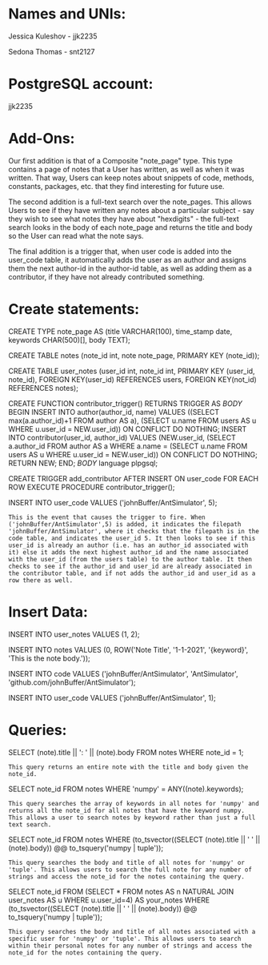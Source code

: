 
# Names and UNIs:
Jessica Kuleshov - jjk2235

Sedona Thomas - snt2127

# PostgreSQL account:
jjk2235


# Add-Ons:
    
    
Our first addition is that of a Composite "note_page" type. This type contains a page of notes that a User has written, as well as when it was written. That way, Users can keep notes about snippets of code, methods, constants, packages, etc. that they find interesting for future use. 

The second addition is a full-text search over the note_pages. This allows Users to see if they have written any notes about a particular subject - say they wish to see what notes they have about "hexdigits" - the full-text search looks in the body of each note_page and returns the title and body so the User can read what the note says.

The final addition is a trigger that, when user code is added into the user_code table, it automatically adds the user as an author and assigns them the next author-id in the author-id table, as well as adding them as a contributor, if they have not already contributed something.


# Create statements:

CREATE TYPE note_page AS (title VARCHAR(100), time_stamp date, keywords CHAR(500)[], body TEXT);

CREATE TABLE notes (note_id int, note note_page, PRIMARY KEY (note_id));

CREATE TABLE user_notes (user_id int, note_id int, PRIMARY KEY (user_id, note_id), FOREIGN KEY(user_id) REFERENCES users, FOREIGN KEY(not_id) REFERENCES notes);

CREATE FUNCTION contributor_trigger() RETURNS TRIGGER AS $BODY$ BEGIN INSERT INTO author(author_id, name) VALUES ((SELECT max(a.author_id)+1 FROM author AS a), (SELECT u.name FROM users AS u WHERE u.user_id = NEW.user_id)) ON CONFLICT DO NOTHING; INSERT INTO contributor(user_id, author_id) VALUES (NEW.user_id, (SELECT a.author_id FROM author AS a WHERE a.name = (SELECT u.name FROM users AS u WHERE u.user_id = NEW.user_id)) ON CONFLICT DO NOTHING; RETURN NEW; END; $BODY$ language plpgsql;

CREATE TRIGGER add_contributor AFTER INSERT ON user_code FOR EACH ROW EXECUTE PROCEDURE contributor_trigger();

INSERT INTO user_code VALUES ('johnBuffer/AntSimulator', 5);

    This is the event that causes the trigger to fire. When ('johnBuffer/AntSimulator',5) is added, it indicates the filepath 'johnBuffer/AntSimulator', where it checks that the filepath is in the code table, and indicates the user_id 5. It then looks to see if this user_id is already an author (i.e. has an author_id associated with it) else it adds the next highest author_id and the name associated with the user_id (from the users table) to the author table. It then checks to see if the author_id and user_id are already associated in the contributor table, and if not adds the author_id and user_id as a row there as well.

# Insert Data:

INSERT INTO user_notes VALUES (1, 2);
  
INSERT INTO notes VALUES (0, ROW('Note Title', '1-1-2021', '{keyword}', 'This is the note body.'));

INSERT INTO code VALUES ('johnBuffer/AntSimulator', 'AntSimulator', 'github.com/johnBuffer/AntSimulator');

INSERT INTO user_code VALUES ('johnBuffer/AntSimulator', 1);

# Queries:

SELECT (note).title || ': ' || (note).body FROM notes WHERE note_id = 1;

    This query returns an entire note with the title and body given the note_id.

SELECT note_id FROM notes WHERE 'numpy' = ANY((note).keywords);

    This query searches the array of keywords in all notes for 'numpy' and returns all the note_id for all notes that have the keyword numpy. This allows a user to search notes by keyword rather than just a full text search.

SELECT note_id FROM notes WHERE (to_tsvector((SELECT (note).title || ' ' || (note).body)) @@ to_tsquery('numpy | tuple'));

    This query searches the body and title of all notes for 'numpy' or 'tuple'. This allows users to search the full note for any number of strings and access the note_id for the notes containing the query.

SELECT note_id FROM (SELECT * FROM notes AS n NATURAL JOIN user_notes AS u WHERE u.user_id=4) AS your_notes WHERE (to_tsvector((SELECT (note).title || ' ' || (note).body)) @@ to_tsquery('numpy | tuple'));

    This query searches the body and title of all notes associated with a specific user for 'numpy' or 'tuple'. This allows users to search within their personal notes for any number of strings and access the note_id for the notes containing the query.

